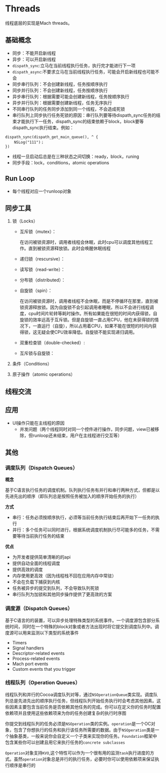 # Threads

线程底层的实现是Mach threads。

## 基础概念

* 同步：不能开启新线程
* 异步：可以开启新线程
* `dispath_sync`:立马在当前线程执行任务，执行完才能进行下一项
* `dispath_async`:不要求立马在当前线程执行任务，可能会开启新线程也可能不会
* 同步串行队列：不会创建新线程，任务按顺序执行
* 同步并行队列：不会创建新线程，任务按顺序执行
* 异步串行队列：根据需要可能会创建新线程，任务按顺序执行
* 异步并行队列：根据需要创建新线程，任务无序执行
* 不同串行队列的任务同步添加到同一个线程，不会造成死锁
* 串行队列上同步执行任务死锁的原因：串行队列要等待dispath_sync任务的结束才能执行下一任务，dispath_sync的结束依赖于block，block要等dispath_sync执行结束。例如：
```
dispath_sync(dispath_get_main_queue(), ^ {
    NSLog("111")；
})
```
* 线程一旦启动后总是在三种状态之间切换：ready，block，runing
* 同步手段：lock，conditions，atomic operations

## Run Loop

* 每个线程对应一个runloop对象

## 同步工具

1. 锁（Locks）

   * 互斥锁（mutex）：

     在访问被锁资源时，调用者线程会休眠，此时cpu可以调度其他线程工作。直到被锁资源释放锁。此时会唤醒休眠线程

   * 递归锁（rescursive）：

   * 读写锁（read-write）：

   * 分布锁（distributed）：

   * 自旋锁（spin）：

     在访问被锁资源时，调用者线程不会休眠，而是不停循环在那里，直到被锁资源释放锁。因为自旋锁不会引起调用者睡眠，所以不会进行线程调度，cpu时间片轮转等耗时操作。所有如果能在很短的时间内获得锁，自旋锁的效率远高于互斥锁。但是自旋锁一直占用CPU，他在未获得锁的情况下，一直运行（自旋），所以占用着CPU，如果不能在很短的时间内获得锁，这无疑会使CPU效率降低。自旋锁不能实现递归调用。

   * 双重检查锁（double-checked）:

   * 互斥锁与自旋锁：

2. 条件（Conditions）

3. 原子操作（atomic operations）

## 线程交流

## 应用

* UI操作只能在主线程的原因
  * 并发问题（两个线程同时对同一个控件进行操作，同步问题，view已被移除，但runloop还未结束，用户在主线程进行交互等）

## 其他

### 调度队列（Dispatch Queues）

**概念** 

基于C语言执行任务的调度机制。队列执行任务有并行和串行两种方式，但都是以先进先出的顺序（即队列总是按照任务被加入的顺序开始任务的执行）

**方式**

* 串行：任务必须按顺序执行，必须等当前任务执行结束后再开始下一任务的执行
* 并行：多个任务可以同时进行，根据系统调度机制执行尽可能多的任务，不需要等待当前执行任务的结束

**优点**

* 为开发者提供简单清晰的的api
* 提供自动全面的线程调度
* 提供高效的调度
* 内存使用更高效（因为线程栈不回在应用内存中常驻）
* 不会在负载下捕获到内核
* 任务被异步的提交到队列，不会导致队列死锁
* 串行队列为加锁和其他同步操作提供了更高效的方案

### 调度源（Dispatch Queues）

基于C语言的的装置，可以异步处理特殊类型的系统事件。一个调度源包含部分系统时间，同时在一个特殊的block对象或者方法出现时将它提交到调度队列中。调度源可以用来监测以下类型的系统事件

* Timers
* Signal handlers
* Descriptor-related events
* Process-related events
* Mach port events
* Custom events that you trigger

### 线程队列（Operation Queues）

线程队列和并行的Cocoa调度队列对等，通过`NSOperationQueue`类实现。调度队列总是先进先出的顺序执行任务，但线程队列开始任务执行时会考虑其他因素。这些因素主要包含当前任务是否依赖其他任务的完成。你可以在定义你的任务时配置依赖项并且使用这些依赖项来为你的任务创建复杂的执行时序图

你提交到线程队列的任务必须是`NSOperation`类的实例。`operation`是一个OC对象，包含了你想执行的任务和执行该任务所需要的数据。由于`NSOperation`类是一个抽象基类，一般来说你会自定义一个子类来实现你的任务。`Foundation`框架中包含某些你可以创建且用它来执行任务的`concrete subclasses`

`Operation`对象支持`KVO`,这个特性可以作为一个很有用的监测`task`执行进度的方式。虽然`operation`对象总是并行的执行任务，必要时你可以使用依赖项来保证执行顺序是串行的

